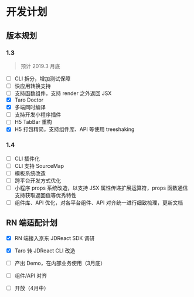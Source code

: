 # 开发计划

## 版本规划

### 1.3

> 预计 2019.3 月底

- [ ] CLI 拆分，增加测试保障
- [ ] 快应用转换支持
- [ ] 支持函数组件，支持 render 之外返回 JSX
- [x] Taro Doctor
- [x] 多端同时编译
- [ ] 支持开发小程序插件
- [ ] H5 TabBar 重构
- [x] H5 打包精简，支持组件库、API 等使用 treeshaking

### 1.4

- [ ] CLI 插件化
- [ ] CLI 支持 SourceMap
- [ ] 模板系统改造
- [ ] 跨平台开发方式优化
- [ ] 小程序 props 系统改造，以支持 JSX 属性传递扩展运算符，props 函数通信支持获取返回值等优秀特性
- [ ] 组件库、API 优化，对各平台组件、API 对齐统一进行细致梳理，更新文档

## RN 端适配计划

- [x] RN 端接入京东 JDReact SDK 调研
- [x] Taro 转 JDReact CLI 改造
- [ ] 产出 Demo，在内部业务使用（3月底）
- [ ] 组件/API 对齐
- [ ] 开放（4月中）

